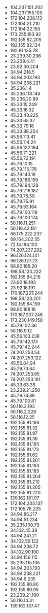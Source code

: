 * 104.237.151.202
* 104.237.155.105
* 172.104.208.113
* 172.104.21.210
* 172.104.22.150
* 173.255.193.92
* 192.155.82.205
* 192.155.92.134
* 192.81.135.28
* 23.239.30.236
* 23.239.4.41
* 23.92.30.204
* 34.94.218.5
* 34.94.203.193
* 34.94.238.221
* 35.236.1.4
* 35.236.118.146
* 35.236.20.89
* 45.33.15.249
* 45.33.16.32
* 45.33.43.225
* 45.33.65.37
* 45.33.79.18
* 45.33.86.254
* 45.56.113.41
* 45.56.114.24
* 45.56.122.184
* 45.56.71.221
* 45.56.72.191
* 45.79.10.15
* 45.79.115.178
* 45.79.143.18
* 45.79.186.159
* 45.79.194.128
* 45.79.216.187
* 45.79.75.59
* 45.79.75.91
* 45.79.93.164
* 45.79.100.119
* 45.79.100.174
* 50.116.11.251
* 50.116.42.181
* 66.175.222.237
* 69.164.202.55
* 72.14.184.100
* 74.207.237.202
* 96.126.124.141
* 96.126.127.23
* 88.80.188.20
* 198.58.123.222
* 192.155.84.216
* 23.92.18.193
* 23.92.18.191
* 170.187.207.244
* 198.58.123.201
* 192.155.84.159
* 88.80.188.16
* 170.187.207.246
* 173.230.149.158
* 45.79.102.36
* 50.116.9.12
* 45.56.103.238
* 45.79.142.174
* 45.79.142.244
* 74.207.253.54
* 74.207.253.122
* 45.56.84.94
* 45.79.73.64
* 74.207.253.65
* 74.207.253.161
* 45.33.63.36
* 23.239.21.250
* 45.79.74.89
* 45.79.100.81
* 50.116.2.193
* 50.116.2.228
* 50.116.12.25
* 192.155.81.166
* 192.155.81.32
* 192.155.81.97
* 192.155.81.39
* 192.155.81.195
* 192.155.81.173
* 192.155.81.62
* 192.155.81.201
* 192.155.81.193
* 192.155.81.185
* 192.155.81.204
* 192.155.81.210
* 192.155.81.205
* 192.155.81.220
* 139.162.181.97
* 172.104.203.137
* 172.105.78.225
* 34.94.85.217
* 34.94.51.234
* 35.235.100.79
* 34.102.45.38
* 34.94.241.21
* 34.102.59.122
* 34.94.238.72
* 34.102.90.100
* 34.94.156.115
* 35.235.115.105
* 34.94.203.193
* 34.94.238.221
* 34.94.9.235
* 192.155.80.80
* 192.155.80.95
* 23.239.21.160
* 50.116.14.31
* 139.162.137.47